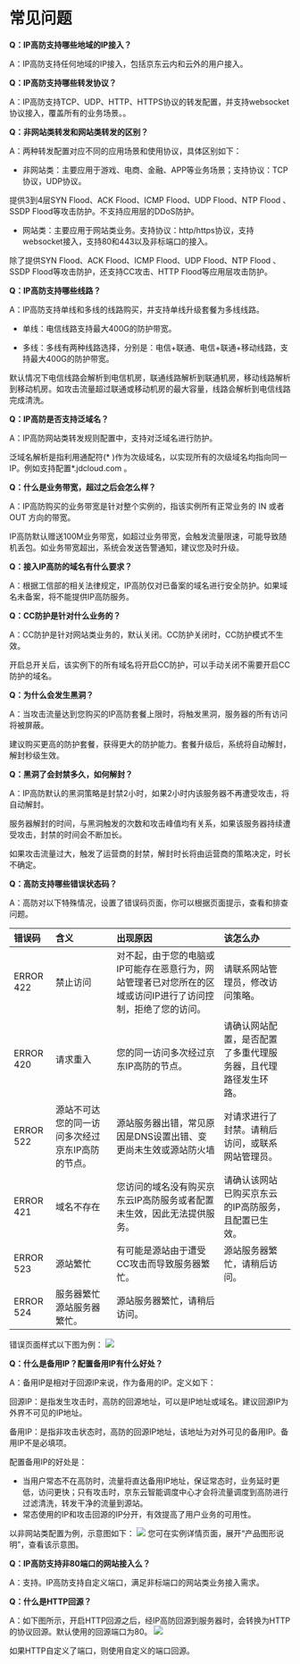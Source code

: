 # 常见问题

**Q：IP高防支持哪些地域的IP接入？**

A：IP高防支持任何地域的IP接入，包括京东云内和云外的用户接入。

**Q：IP高防支持哪些转发协议？**

A：IP高防支持TCP、UDP、HTTP、HTTPS协议的转发配置，并支持websocket协议接入，覆盖所有的业务场景。。

**Q：非网站类转发和网站类转发的区别？**

A：两种转发配置对应不同的应用场景和使用协议，具体区别如下：
- 非网站类：主要应用于游戏、电商、金融、APP等业务场景；支持协议：TCP协议，UDP协议。

提供3到4层SYN Flood、ACK Flood、ICMP Flood、UDP Flood、NTP Flood 、SSDP Flood等攻击防护。不支持应用层的DDoS防护。
- 网站类：主要应用于网站类业务。支持协议：http/https协议，支持websocket接入，支持80和443以及非标端口的接入。

除了提供SYN Flood、ACK Flood、ICMP Flood、UDP Flood、NTP Flood 、SSDP Flood等攻击防护，还支持CC攻击、HTTP Flood等应用层攻击防护。

**Q：IP高防支持哪些线路？**

A：IP高防支持单线和多线的线路购买，并支持单线升级套餐为多线线路。
- 单线：电信线路支持最大400G的防护带宽。

- 多线：多线有两种线路选择，分别是：电信+联通、电信+联通+移动线路，支持最大400G的防护带宽。

默认情况下电信线路会解析到电信机房，联通线路解析到联通机房，移动线路解析到移动机房。如攻击流量超过联通或移动机房的最大容量，线路会解析到电信线路完成清洗。


**Q：IP高防是否支持泛域名？**

A：IP高防网站类转发规则配置中，支持对泛域名进行防护。

泛域名解析是指利用通配符(* )作为次级域名，以实现所有的次级域名均指向同一 IP。例如支持配置*.jdcloud.com 。


**Q：什么是业务带宽，超过之后会怎么样？**

A：IP高防购买的业务带宽是针对整个实例的，指该实例所有正常业务的 IN 或者 OUT 方向的带宽。

IP高防默认赠送100M业务带宽，如超过业务带宽，会触发流量限速，可能导致随机丢包。如业务带宽超出，系统会发送告警通知，建议您及时升级。

**Q：接入IP高防的域名有什么要求？**

A：根据工信部的相关法律规定，IP高防仅对已备案的域名进行安全防护。如果域名未备案，将不能提供IP高防服务。

**Q：CC防护是针对什么业务的？**

A：CC防护是针对网站类业务的，默认关闭。CC防护关闭时，CC防护模式不生效。

开启总开关后，该实例下的所有域名将开启CC防护，可以手动关闭不需要开启CC防护的域名。

**Q：为什么会发生黑洞？**

A：当攻击流量达到您购买的IP高防套餐上限时，将触发黑洞，服务器的所有访问将被屏蔽。

建议购买更高的防护套餐，获得更大的防护能力。套餐升级后，系统将自动解封，解封秒级生效。

**Q：黑洞了会封禁多久，如何解封？**

A：IP高防默认的黑洞策略是封禁2小时，如果2小时内该服务器不再遭受攻击，将自动解封。

服务器解封的时间，与黑洞触发的次数和攻击峰值均有关系，如果该服务器持续遭受攻击，封禁的时间会不断加长。

如果攻击流量过大，触发了运营商的封禁，解封时长将由运营商的策略决定，时长不确定。

**Q：高防支持哪些错误状态码？**

A：高防对以下特殊情况，设置了错误码页面，你可以根据页面提示，查看和排查问题。

| 错误码	| 含义	| 出现原因 | 该怎么办 |
| :- | :- | :- | :- |
|ERROR 422 |	禁止访问 | 	对不起，由于您的电脑或IP可能存在恶意行为，网站管理者已对您所在的区域或访问IP进行了访问控制，拒绝了您的访问。|	请联系网站管理员，修改访问策略。|
|ERROR 420 |	请求重入 |	您的同一访问多次经过京东IP高防的节点。|	请确认网站配置，是否配置了多重代理服务器，且代理路径发生环路。|
|ERROR 522 |	源站不可达	您的同一访问多次经过京东IP高防的节点。 |	源站服务器出错，常见原因是DNS设置出错、变更尚未生效或源站防火墙 |对请求进行了封禁。请稍后访问，或联系网站管理员。|
|ERROR 421 |	域名不存在	| 您访问的域名没有购买京东云IP高防服务或者配置未生效，因此无法提供服务。 |	请确认该网站已购买京东云的IP高防服务，且配置已生效。|
|ERROR 523 |	源站繁忙 |	有可能是源站由于遭受CC攻击而导致服务器繁忙。	| 源站服务器繁忙，请稍后访问。|
|ERROR 524 |	服务器繁忙	源站服务器繁忙。 |	源站服务器繁忙，请稍后访问。 |

错误页面样式以下图为例：
![](https://github.com/jdcloudcom/cn/blob/edit/image/Advanced%20Anti-DDoS/error%20page.png)

**Q：什么是备用IP？配置备用IP有什么好处？**

A：备用IP是相对于回源IP来说，作为备用的IP。定义如下：

回源IP：是指发生攻击时，高防的回源地址，可以是IP地址或域名。建议回源IP为外界不可见的IP地址。

备用IP：是指非攻击状态时，高防的回源IP地址，该地址为对外可见的备用IP。备用IP不是必填项。

配置备用IP的好处是：
- 当用户常态不在高防时，流量将直达备用IP地址，保证常态时，业务延时更低，访问更快；只有攻击时，京东云智能调度中心才会将流量调度到高防进行过滤清洗，转发干净的流量到源站。
- 常态使用的IP和攻击回源的IP分开，有效提高了用户业务的可用性。

以非网站类配置为例，示意图如下：
![](https://github.com/jdcloudcom/cn/blob/edit/image/Advanced%20Anti-DDoS/instruction%2001.png)
您可在实例详情页面，展开“产品图形说明”，查看该示意图。

**Q：IP高防支持非80端口的网站接入么？**

A：支持。IP高防支持自定义端口，满足非标端口的网站类业务接入需求。

**Q：什么是HTTP回源？**

A：如下图所示，开启HTTP回源之后，经IP高防回源到服务器时，会转换为HTTP的协议回源。默认使用的回源端口为80。
![](https://github.com/jdcloudcom/cn/blob/edit/image/Advanced%20Anti-DDoS/HTTP%20rule%2001.png)

如果HTTP自定义了端口，则使用自定义的端口回源。

